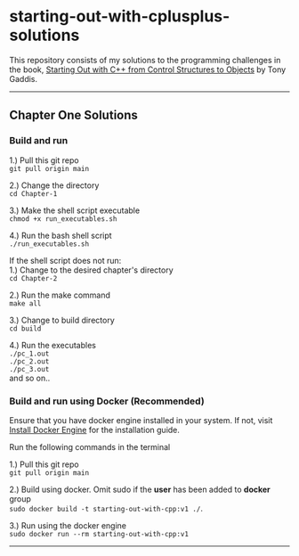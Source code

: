 # starting-out-with-cplusplus-solutions

This repository consists of my solutions to the programming challenges in the book, [Starting Out with C++ from Control Structures to Objects](https://www.amazon.com/Starting-Out-Control-Structures-Objects/dp/0134498372) by Tony Gaddis.

---

## Chapter One Solutions
### Build and run
1.) Pull this git repo <br />
```git pull origin main```

2.) Change the directory <br />
```cd Chapter-1```

3.) Make the shell script executable <br />
```chmod +x run_executables.sh```

4.) Run the bash shell script <br />
```./run_executables.sh```

If the shell script does not run: <br />
1.) Change to the desired chapter's directory <br />
```cd Chapter-2```

2.) Run the make command <br />
```make all```

3.) Change to build directory <br />
```cd build```

4.) Run the executables <br />
```./pc_1.out```<br />
```./pc_2.out```<br />
```./pc_3.out```<br />
and so on..
### Build and run using Docker (Recommended)
Ensure that you have docker engine installed in your system. If not, visit [Install Docker Engine](https://docs.docker.com/engine/install/) for the installation guide.

Run the following commands in the terminal

1.) Pull this git repo <br />
```git pull origin main```

2.) Build using docker. Omit sudo if the **user** has been added to **docker** group <br />
```sudo docker build -t starting-out-with-cpp:v1 ./```. <br /> 

3.) Run using the docker engine <br />
```sudo docker run --rm starting-out-with-cpp:v1```

---